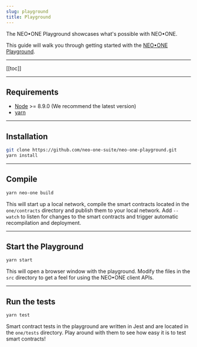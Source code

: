 ```yaml
---
slug: playground
title: Playground
---
```

The NEO•ONE Playground showcases what's possible with NEO•ONE.

This guide will walk you through getting started with the [NEO•ONE Playground](https://github.com/neo-one-suite/neo-one-playground).

---

[[toc]]

---

## Requirements

  - [Node](https://nodejs.org) >= 8.9.0 (We recommend the latest version)
  - [yarn](https://yarnpkg.com/)

---

## Installation

```bash
git clone https://github.com/neo-one-suite/neo-one-playground.git
yarn install
```

---

## Compile

```bash
yarn neo-one build
```

This will start up a local network, compile the smart contracts located in the `one/contracts` directory and publish them to your local network. Add `--watch` to listen for changes to the smart contracts and trigger automatic recompilation and deployment.

---

## Start the Playground

```bash
yarn start
```

This will open a browser window with the playground. Modify the files in the `src` directory to get a feel for using the NEO•ONE client APIs.

---

## Run the tests

```bash
yarn test
```

Smart contract tests in the playground are written in Jest and are located in the `one/tests` directory. Play around with them to see how easy it is to test smart contracts!
